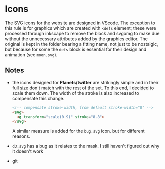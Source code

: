 # Icons

The SVG icons for the website are designed in VScode. The exception to this rule is for graphics which are created with `<defs` element; these were processed through inkscape to remove the block and svgomg to make due without the unnecessary attributes added by the graphics editor. The original is kept in the folder bearing a fitting name, not just to be nostalgic, but because for some the `defs` block is essential for their design and animation (see `moon.svg`).

## Notes

- the icons designed for **Planets/twitter** are strikingly simple and in their full size don't match with the rest of the set. To this end, I decided to scale them down. The width of the stroke is also increased to compensate this change.

  ```html
  <!-- compensate stroke-width, from default stroke-width="8" -->
  <svg>
    <g transform="scale(0.9)" stroke="8.8">
  </svg>
  ```

  A similar measure is added for the `bug.svg` icon. but for different reasons.

- `d3.svg` has a bug as it relates to the mask. I still haven't figured out why it doesn't work

- git
